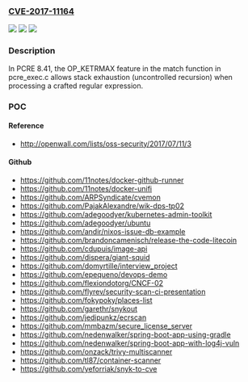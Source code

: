 ### [CVE-2017-11164](https://cve.mitre.org/cgi-bin/cvename.cgi?name=CVE-2017-11164)
![](https://img.shields.io/static/v1?label=Product&message=n%2Fa&color=blue)
![](https://img.shields.io/static/v1?label=Version&message=n%2Fa&color=blue)
![](https://img.shields.io/static/v1?label=Vulnerability&message=n%2Fa&color=brighgreen)

### Description

In PCRE 8.41, the OP_KETRMAX feature in the match function in pcre_exec.c allows stack exhaustion (uncontrolled recursion) when processing a crafted regular expression.

### POC

#### Reference
- http://openwall.com/lists/oss-security/2017/07/11/3

#### Github
- https://github.com/11notes/docker-github-runner
- https://github.com/11notes/docker-unifi
- https://github.com/ARPSyndicate/cvemon
- https://github.com/PajakAlexandre/wik-dps-tp02
- https://github.com/adegoodyer/kubernetes-admin-toolkit
- https://github.com/adegoodyer/ubuntu
- https://github.com/andir/nixos-issue-db-example
- https://github.com/brandoncamenisch/release-the-code-litecoin
- https://github.com/cdupuis/image-api
- https://github.com/dispera/giant-squid
- https://github.com/domyrtille/interview_project
- https://github.com/epequeno/devops-demo
- https://github.com/flexiondotorg/CNCF-02
- https://github.com/flyrev/security-scan-ci-presentation
- https://github.com/fokypoky/places-list
- https://github.com/garethr/snykout
- https://github.com/jedipunkz/ecrscan
- https://github.com/mmbazm/secure_license_server
- https://github.com/nedenwalker/spring-boot-app-using-gradle
- https://github.com/nedenwalker/spring-boot-app-with-log4j-vuln
- https://github.com/onzack/trivy-multiscanner
- https://github.com/tl87/container-scanner
- https://github.com/yeforriak/snyk-to-cve

